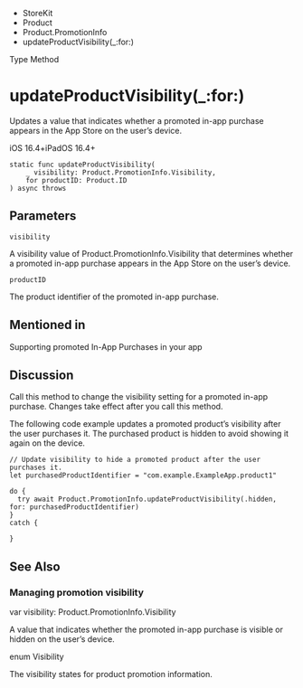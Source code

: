

- StoreKit
- Product
- Product.PromotionInfo
-  updateProductVisibility(\_:for:) 

Type Method

# updateProductVisibility(\_:for:)

Updates a value that indicates whether a promoted in-app purchase appears in the App Store on the user’s device.

iOS 16.4+iPadOS 16.4+

``` source
static func updateProductVisibility(
    _ visibility: Product.PromotionInfo.Visibility,
    for productID: Product.ID
) async throws
```

## Parameters 

`visibility`  

A visibility value of Product.PromotionInfo.Visibility that determines whether a promoted in-app purchase appears in the App Store on the user’s device.

`productID`  

The product identifier of the promoted in-app purchase.

## Mentioned in 

Supporting promoted In-App Purchases in your app

## Discussion

Call this method to change the visibility setting for a promoted in-app purchase. Changes take effect after you call this method.

The following code example updates a promoted product’s visibility after the user purchases it. The purchased product is hidden to avoid showing it again on the device.

```
// Update visibility to hide a promoted product after the user purchases it.
let purchasedProductIdentifier = "com.example.ExampleApp.product1"

do {
  try await Product.PromotionInfo.updateProductVisibility(.hidden, for: purchasedProductIdentifier)
}
catch {

}
```

## See Also

### Managing promotion visibility

var visibility: Product.PromotionInfo.Visibility

A value that indicates whether the promoted in-app purchase is visible or hidden on the user’s device.

enum Visibility

The visibility states for product promotion information.

